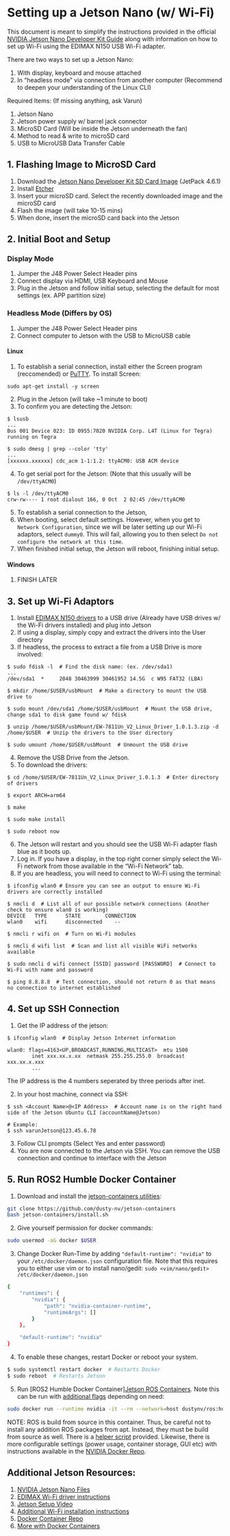 # Setting up a Jetson Nano (w/ Wi-Fi)

This document is meant to simplify the instructions provided in the official [NVIDIA Jetson Nano Developer Kit Guide](https://developer.nvidia.com/embedded/learn/get-started-jetson-nano-devkit#intro) along with information on how to set up Wi-Fi using the EDIMAX N150 USB Wi-Fi adapter.

There are two ways to set up a Jetson Nano:

1) With display, keyboard and mouse attached
2) In “headless mode” via connection from another computer (Recommend to deepen your understanding of the Linux CLI)

Required Items: (If missing anything, ask Varun)
1) Jetson Nano
2) Jetson power supply w/ barrel jack connector
3) MicroSD Card (Will be inside the Jetson underneath the fan)
4) Method to read & write to microSD card
5) USB to MicroUSB Data Transfer Cable


## 1. Flashing Image to MicroSD Card

1) Download the [Jetson Nano Developer Kit SD Card Image](https://developer.nvidia.com/jetson-nano-sd-card-image) (JetPack 4.6.1)
2) Install [Etcher](https://etcher.balena.io/)
3) Insert your microSD card. Select the recently downloaded image and the microSD card
4) Flash the image (will take 10-15 mins)
5) When done, insert the microSD card back into the Jetson


## 2. Initial Boot and Setup

### Display Mode

1) Jumper the J48 Power Select Header pins
2) Connect display via HDMI, USB Keyboard and Mouse
3) Plug in the Jetson and follow initial setup, selecting the default for most settings (ex. APP partition size)


### Headless Mode (Differs by OS)

1) Jumper the J48 Power Select Header pins
2) Connect computer to Jetson with the USB to MicroUSB cable

#### Linux
1) To establish a serial connection, install either the Screen program (reccomended) or [PuTTY](https://www.chiark.greenend.org.uk/~sgtatham/putty/latest.html). To install Screen: <br />

`sudo apt-get install -y screen`

2) Plug in the Jetson (will take ~1 minute to boot)
3) To confirm you are detecting the Jetson:

```shell
$ lsusb 
...
Bus 001 Device 023: ID 0955:7020 NVIDIA Corp. L4T (Linux for Tegra) running on Tegra

$ sudo dmesg | grep --color 'tty'
...
[xxxxxx.xxxxxx] cdc_acm 1-1:1.2: ttyACM0: USB ACM device
```

4) To get serial port for the Jetson: (Note that this usually will be `/dev/ttyACM0`)

```shell
$ ls -l /dev/ttyACM0
crw-rw---- 1 root dialout 166, 0 Oct  2 02:45 /dev/ttyACM0
```

5) To establish a serial connection to the Jetson, 
6) When booting, select default settings. However, when you get to `Network Configuration`, since we will be later setting up our Wi-Fi adaptors, select `dummy0`. This will fail, allowing you to then select `Do not configure the network at this time`.
7) When finished initial setup, the Jetson will reboot, finishing initial setup.

#### Windows
1) FINISH LATER


## 3. Set up Wi-Fi Adaptors

1) Install [EDIMAX N150 drivers](https://www.edimax.com/edimax/mw/cufiles/files/download/Driver_Utility/EW-7811Un_V2/EW-7811Un_V2_Linux_Driver_1.0.1.3.zip) to a USB drive (Already have USB drives w/ the Wi-Fi drivers installed) and plug into Jetson
2) If using a display, simply copy and extract the drivers into the User directory
3) If headless, the process to extract a file from a USB Drive is more involved:

```shell
$ sudo fdisk -l  # Find the disk name: (ex. /dev/sda1)
...
/dev/sda1  *     2048 30463999 30461952 14.5G  c W95 FAT32 (LBA)

$ mkdir /home/$USER/usbMount  # Make a directory to mount the USB drive to

$ sudo mount /dev/sda1 /home/$USER/usbMount  # Mount the USB drive, change sda1 to disk game found w/ fdisk

$ unzip /home/$USER/usbMount/EW-7811Un_V2_Linux_Driver_1.0.1.3.zip -d /home/$USER  # Unzip the drivers to the User directory

$ sudo umount /home/$USER/usbMount  # Unmount the USB drive
```

4) Remove the USB Drive from the Jetson. 
5) To download the drivers:

```shell
$ cd /home/$USER/EW-7811Un_V2_Linux_Driver_1.0.1.3  # Enter directory of drivers

$ export ARCH=arm64

$ make

$ sudo make install

$ sudo reboot now
```

6) The Jetson will restart and you should see the USB Wi-Fi adapter flash blue as it boots up.
7) Log in. If you have a display, in the top right corner simply select the Wi-Fi network from those available in the “Wi-Fi Network” tab.
8) If you are headless, you will need to connect to Wi-Fi using the terminal:

```shell
$ ifconfig wlan0 # Ensure you can see an output to ensure Wi-Fi drivers are correctly installed

$ nmcli d  # List all of our possible network connections (Another check to ensure wlan0 is working) 
DEVICE   TYPE      STATE        CONNECTION 
wlan0    wifi      disconnected    --

$ nmcli r wifi on  # Turn on Wi-Fi modules

$ nmcli d wifi list  # Scan and list all visible WiFi networks available

$ sudo nmcli d wifi connect [SSID] password [PASSWORD]  # Connect to Wi-Fi with name and password

$ ping 8.8.8.8  # Test connection, should not return 0 as that means no connection to internet established
```

## 4. Set up SSH Connection

1) Get the IP address of the jetson:

```shell
$ ifconfig wlan0  # Display Jetson Internet information

wlan0: flags=4163<UP,BROADCAST,RUNNING,MULTICAST>  mtu 1500
        inet xxx.xx.x.xx  netmask 255.255.255.0  broadcast xxx.xx.x.xxx
        ...
```

The IP address is the 4 numbers seperated by three periods after inet.

2) In your host machine, connect via SSH:

```shell
$ ssh <Account Name>@<IP Address>  # Account name is on the right hand side of the Jetson Ubuntu CLI (accountName@Jetson)

# Example:
$ ssh varunJetson@123.45.6.78
```

3) Follow CLI prompts (Select Yes and enter password)
4) You are now connected to the Jetson via SSH. You can remove the USB connection and continue to interface with the Jetson


## 5. Run ROS2 Humble Docker Container

1) Download and install the [jetson-containers utilities](https://github.com/dusty-nv/jetson-containers/blob/master/docs/setup.md):
```bash
git clone https://github.com/dusty-nv/jetson-containers
bash jetson-containers/install.sh
```

2) Give yourself permission for docker commands: 

```bash
sudo usermod -aG docker $USER
```

3) Change Docker Run-Time by adding `"default-runtime": "nvidia"` to your `/etc/docker/daemon.json` configuration file.
Note that this requires you to either use vim or to install nano/gedit: `sudo <vim/nano/gedit> /etc/docker/daemon.json`

```bash
{
    "runtimes": {
        "nvidia": {
            "path": "nvidia-container-runtime",
            "runtimeArgs": []
        }
    },

    "default-runtime": "nvidia"
}
```

4) To enable these changes, restart Docker or reboot your system. 

```bash
$ sudo systemctl restart docker  # Restarts Docker
$ sudo reboot  # Restarts Jetson
```

5) Run [ROS2 Humble Docker Container][Jetson ROS Containers](https://github.com/dusty-nv/jetson-containers/tree/master/packages/ros). Note this can be run with [additional flags](https://github.com/dusty-nv/jetson-containers/blob/master/docs/run.md) depending on need: 

```bash
sudo docker run --runtime nvidia -it --rm --network=host dustynv/ros:humble-desktop-l4t-r36.2.0 
```

NOTE: ROS is build from source in this container. Thus, be careful not to install any addition ROS packages from apt. Instead, they must be build from source as well. There is a [helper script](https://github.com/dusty-nv/jetson-containers/blob/master/packages/ros/ros2_install.sh) provided. Likewise, there is more configurable settings (power usage, container storage, GUI etc) with instructions available in the [NVIDIA Docker Repo](https://github.com/dusty-nv/jetson-containers/blob/master/docs/setup.md).


## Additional Jetson Resources:
1) [NVIDIA Jetson Nano Files](https://developer.nvidia.com/embedded/downloads#?search=Jetson%20Nano)
2) [EDIMAX Wi-Fi driver instructions](https://edimax.freshdesk.com/support/solutions/articles/14000133009-install-ew-7811un-v2-on-ubuntu-kernel-v5-4-with-official-driver)
3) [Jetson Setup Video](https://jetsonhacks.com/2019/08/21/jetson-nano-headless-setup/)
4) [Additional Wi-Fi installation instructions](https://learn.sparkfun.com/tutorials/adding-wifi-to-the-nvidia-jetson/all)
5) [Docker Container Repo](https://github.com/dusty-nv/jetson-containers/tree/master?tab=readme-ov-file)
6) [More with Docker Containers](https://jetsonhacks.com/2023/09/04/use-these-jetson-docker-containers-tutorial/)